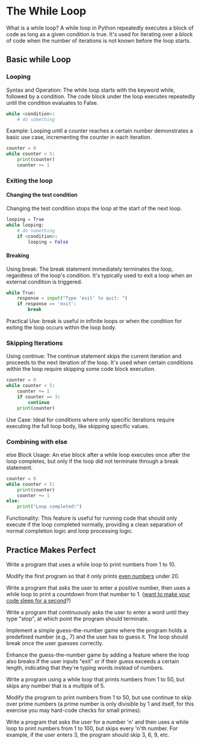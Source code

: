 #  The While Loop

What is a while loop? A while loop in Python repeatedly executes a block of code as long as a given condition is true. It's used for iterating over a block of code when the number of iterations is not known before the loop starts.

## Basic while Loop


### Looping


Syntax and Operation: The while loop starts with the keyword while, followed by a condition. The code block under the loop executes repeatedly until the condition evaluates to False.


```python
while <condition>:
    # do something
```

Example: Looping until a counter reaches a certain number demonstrates a basic use case, incrementing the counter in each iteration.

```python
counter = 0
while counter < 5:
    print(counter)
    counter += 1
```

### Exiting the loop 

#### Changing the test condition

Changing the test condition stops the loop at the start of the next loop. 

```python
looping = True 
while looping: 
    # do something
    if <condition>:
        looping = False
```

#### Breaking

Using break: The break statement immediately terminates the loop, regardless of the loop's condition. It's typically used to exit a loop when an external condition is triggered.


```python
while True:
    response = input("Type 'exit' to quit: ")
    if response == 'exit':
        break

```

Practical Use: break is useful in infinite loops or when the condition for exiting the loop occurs within the loop body.

### Skipping Iterations


Using continue: The continue statement skips the current iteration and proceeds to the next iteration of the loop. It's used when certain conditions within the loop require skipping some code block execution.

```python
counter = 0
while counter < 5:
    counter += 1
    if counter == 3:
        continue
    print(counter)
```

Use Case: Ideal for conditions where only specific iterations require executing the full loop body, like skipping specific values.

### Combining with else

else Block Usage: An else block after a while loop executes once after the loop completes, but only if the loop did not terminate through a break statement.

```python
counter = 0
while counter < 5:
    print(counter)
    counter += 1
else:
    print("Loop completed!")
```

Functionality: This feature is useful for running code that should only execute if the loop completed normally, providing a clean separation of normal completion logic and loop processing logic.


## Practice Makes Perfect

Write a program that uses a while loop to print numbers from 1 to 10.

Modify the first program so that it only prints [even numbers](https://www.geeksforgeeks.org/python-program-to-check-if-a-number-is-odd-or-even/) under 20.

Write a program that asks the user to enter a positive number, then uses a while loop to print a countdown from that number to 1. ([want to make your code sleep for  a second](https://realpython.com/python-sleep/)?)

Write a program that continuously asks the user to enter a word until they type "stop", at which point the program should terminate.

Implement a simple guess-the-number game where the program holds a predefined number (e.g., 7) and the user has to guess it. The loop should break once the user guesses correctly.

Enhance the guess-the-number game by adding a feature where the loop also breaks if the user inputs "exit" or if their guess exceeds a certain length, indicating that they're typing words instead of numbers.


Write a program using a while loop that prints numbers from 1 to 50, but skips any number that is a multiple of 5.

Modify the program to print numbers from 1 to 50, but use continue to skip over prime numbers (a prime number is only divisible by 1 and itself, for this exercise you may hard-code checks for small primes).


Write a program that asks the user for a number 'n' and then uses a while loop to print numbers from 1 to 100, but skips every 'n'th number. For example, if the user enters 3, the program should skip 3, 6, 9, etc.


